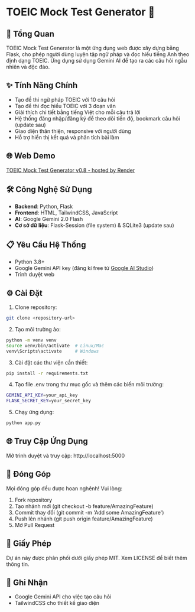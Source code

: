 # TOEIC Mock Test Generator 📝

## 📌 Tổng Quan
TOEIC Mock Test Generator là một ứng dụng web được xây dựng bằng Flask, cho phép người dùng luyện tập ngữ pháp và đọc hiểu tiếng Anh theo định dạng TOEIC. Ứng dụng sử dụng Gemini AI để tạo ra các câu hỏi ngẫu nhiên và độc đáo.

## ✨ Tính Năng Chính
- Tạo đề thi ngữ pháp TOEIC với 10 câu hỏi
- Tạo đề thi đọc hiểu TOEIC với 3 đoạn văn
- Giải thích chi tiết bằng tiếng Việt cho mỗi câu trả lời
- Hệ thống đăng nhập/đăng ký để theo dõi tiến độ, bookmark câu hỏi (update sau)
- Giao diện thân thiện, responsive với người dùng
- Hỗ trợ hiển thị kết quả và phân tích bài làm

## 🌐 Web Demo
[TOEIC Mock Test Generator v0.8 - hosted by Render](https://toeic-test-generator.onrender.com/)

## 🛠 Công Nghệ Sử Dụng
- **Backend**: Python, Flask
- **Frontend**: HTML, TailwindCSS, JavaScript
- **AI**: Google Gemini 2.0 Flash
- **Cơ sở dữ liệu**: Flask-Session (file system) & SQLite3 (update sau)

## 📋 Yêu Cầu Hệ Thống
- Python 3.8+
- Google Gemini API key (đăng kí free từ [Google AI Studio](https://aistudio.google.com/apikey))
- Trình duyệt web

## ⚙️ Cài Đặt
1. Clone repository:
```bash
git clone <repository-url>
```

2. Tạo môi trường ảo:
```bash
python -m venv venv
source venv/bin/activate  # Linux/Mac
venv\Scripts\activate     # Windows
```

3. Cài đặt các thư viện cần thiết:
```bash
pip install -r requirements.txt
```

4. Tạo file .env trong thư mục gốc và thêm các biến môi trường:
```bash
GEMINI_API_KEY=your_api_key
FLASK_SECRET_KEY=your_secret_key
```

5. Chạy ứng dụng:
```bash
python app.py
```

## 🌐 Truy Cập Ứng Dụng
Mở trình duyệt và truy cập: http://localhost:5000

## 👥 Đóng Góp
Mọi đóng góp đều được hoan nghênh! Vui lòng:

1. Fork repository
2. Tạo nhánh mới (git checkout -b feature/AmazingFeature)
3. Commit thay đổi (git commit -m 'Add some AmazingFeature')
4. Push lên nhánh (git push origin feature/AmazingFeature)
5. Mở Pull Request

## 📄 Giấy Phép
Dự án này được phân phối dưới giấy phép MIT. Xem LICENSE để biết thêm thông tin.

## 🙏 Ghi Nhận
- Google Gemini API cho việc tạo câu hỏi
- TailwindCSS cho thiết kế giao diện

